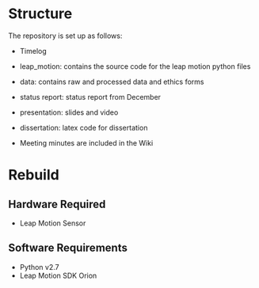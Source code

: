 # Structure
The repository is set up as follows:
* Timelog
* leap_motion: contains the source code for the leap motion python files
* data: contains raw and processed data and ethics forms
* status report: status report from December
* presentation: slides and video
* dissertation: latex code for dissertation

* Meeting minutes are included in the Wiki

# Rebuild
## Hardware Required
* Leap Motion Sensor

## Software Requirements
* Python v2.7
* Leap Motion SDK Orion 
